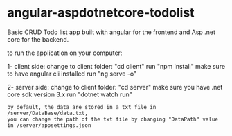 # angular-aspdotnetcore-todolist
Basic CRUD Todo list app built with angular for the frontend and Asp .net core for the backend. 

to run the application on your computer:

1- client side:
    change to client folder: "cd client"
    run "npm install" 
    make sure to have angular cli installed 
    run "ng serve -o"
  
2- server side:
    change to client folder: "cd server"
    make sure you have .net core sdk version 3.x
    run "dotnet watch run"
    
    by default, the data are stored in a txt file in /server/DataBase/data.txt, 
    you can change the path of the txt file by changing "DataPath" value in /server/appsettings.json
